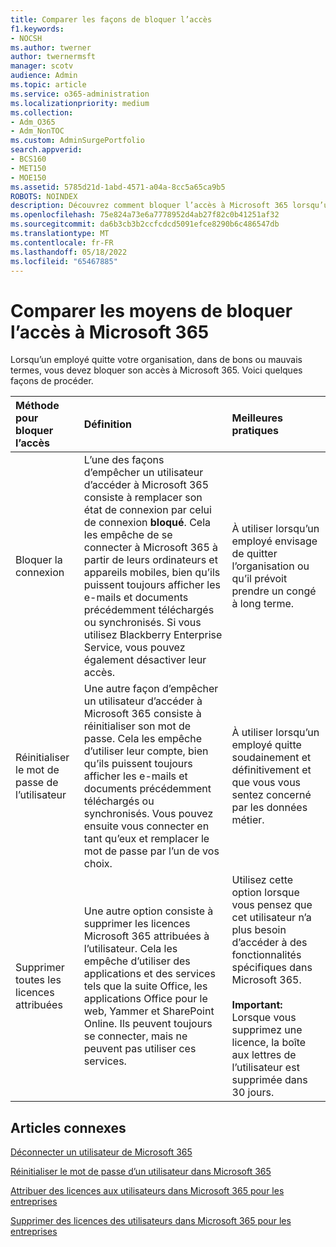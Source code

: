 ```yaml
---
title: Comparer les façons de bloquer l’accès
f1.keywords:
- NOCSH
ms.author: twerner
author: twernermsft
manager: scotv
audience: Admin
ms.topic: article
ms.service: o365-administration
ms.localizationpriority: medium
ms.collection:
- Adm_O365
- Adm_NonTOC
ms.custom: AdminSurgePortfolio
search.appverid:
- BCS160
- MET150
- MOE150
ms.assetid: 5785d21d-1abd-4571-a04a-8cc5a65ca9b5
ROBOTS: NOINDEX
description: Découvrez comment bloquer l’accès à Microsoft 365 lorsqu’un employé quitte votre organisation.
ms.openlocfilehash: 75e824a73e6a7778952d4ab27f82c0b41251af32
ms.sourcegitcommit: da6b3cb3b2ccfcdcd5091efce8290b6c486547db
ms.translationtype: MT
ms.contentlocale: fr-FR
ms.lasthandoff: 05/18/2022
ms.locfileid: "65467885"
---
```

# <a name="compare-ways-to-block-access-to-microsoft-365"></a>Comparer les moyens de bloquer l’accès à Microsoft 365

Lorsqu’un employé quitte votre organisation, dans de bons ou mauvais termes, vous devez bloquer son accès à Microsoft 365. Voici quelques façons de procéder.
  
|Méthode pour bloquer l’accès|Définition|Meilleures pratiques|
|:-----|:-----|:-----|
|Bloquer la connexion  <br/> |L’une des façons d’empêcher un utilisateur d’accéder à Microsoft 365 consiste à remplacer son état de connexion par celui de connexion **bloqué**. Cela les empêche de se connecter à Microsoft 365 à partir de leurs ordinateurs et appareils mobiles, bien qu’ils puissent toujours afficher les e-mails et documents précédemment téléchargés ou synchronisés. Si vous utilisez Blackberry Enterprise Service, vous pouvez également désactiver leur accès.  <br/> |À utiliser lorsqu’un employé envisage de quitter l’organisation ou qu’il prévoit prendre un congé à long terme.  <br/> |
|Réinitialiser le mot de passe de l’utilisateur  <br/> |Une autre façon d’empêcher un utilisateur d’accéder à Microsoft 365 consiste à réinitialiser son mot de passe. Cela les empêche d’utiliser leur compte, bien qu’ils puissent toujours afficher les e-mails et documents précédemment téléchargés ou synchronisés. Vous pouvez ensuite vous connecter en tant qu’eux et remplacer le mot de passe par l’un de vos choix.  <br/> |À utiliser lorsqu’un employé quitte soudainement et définitivement et que vous vous sentez concerné par les données métier.  <br/> |
|Supprimer toutes les licences attribuées  <br/> |Une autre option consiste à supprimer les licences Microsoft 365 attribuées à l’utilisateur. Cela les empêche d’utiliser des applications et des services tels que la suite Office, les applications Office pour le web, Yammer et SharePoint Online. Ils peuvent toujours se connecter, mais ne peuvent pas utiliser ces services.  <br/> |Utilisez cette option lorsque vous pensez que cet utilisateur n’a plus besoin d’accéder à des fonctionnalités spécifiques dans Microsoft 365.  <br/> <br> **Important:** Lorsque vous supprimez une licence, la boîte aux lettres de l’utilisateur est supprimée dans 30 jours.
   
## <a name="related-articles"></a>Articles connexes

[Déconnecter un utilisateur de Microsoft 365](../add-users/remove-former-employee.md)
    
[Réinitialiser le mot de passe d’un utilisateur dans Microsoft 365](../add-users/reset-passwords.md)
    
[Attribuer des licences aux utilisateurs dans Microsoft 365 pour les entreprises](../manage/assign-licenses-to-users.md)
    
[Supprimer des licences des utilisateurs dans Microsoft 365 pour les entreprises](../manage/remove-licenses-from-users.md)
    

